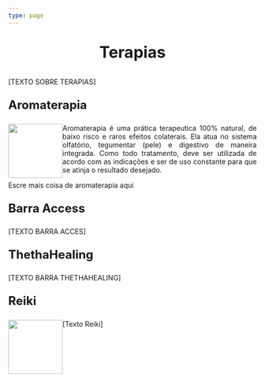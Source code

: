 ```yaml
---
type: page
---
```



<p style=" font-size:24pt; font-weight:bold; text-align:center "> Terapias </p> 


[TEXTO SOBRE TERAPIAS]

<p style=" font-size:18pt; font-weight:bold; "> Aromaterapia </p> 


<p style="text-align:justify"> <img style="float:left" width="110" height="110" src="https://image.flaticon.com/icons/svg/90/90031.svg">
Aromaterapia é uma prática terapeutica 100% natural, de baixo risco e raros efeitos colaterais. Ela atua no sistema olfatório, tegumentar (pele) e digestivo de maneira integrada. Como todo tratamento, deve ser utilizada de acordo com as indicações e ser de uso constante para que se atinja o resultado desejado.
</p>
<p style="text-align:justify">
Escre mais coisa de aromaterapia aqui
</p>

<p style=" font-size:18pt; font-weight:bold;"> Barra Access </p> 

<p> [TEXTO BARRA ACCES] </p> 



<p style=" font-size:18pt; font-weight:bold; "> ThethaHealing </p>

<p> [TEXTO BARRA THETHAHEALING] </p> 



<p style=" font-size:18pt; font-weight:bold; ">  Reiki </p> 

<p style="text-align:justify"> <img style="float:left" width="110" height="110" src="https://image.flaticon.com/icons/svg/3023/3023819.svg">
 [Texto Reiki] 
</p> 


 

